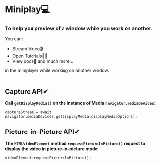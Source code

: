 # Miniplay💻
<h3> To help you preview of a window while you work on another.</h3>

You can:
- Stream Video🎬
- Open Tutorials👩‍💻
- View code📃 and much more...

in the miniplayer while working on another window. <br> <br>

## Capture API✔ <br>
  <b> Call `getDisplayMedia()` on the instance of Media `navigator.mediaDevices`: </b> <br>
  ```
  captureStream = await navigator.mediaDevices.getDisplayMedia(displayMediaOptions);
  ```
  
  
 ## Picture-in-Picture API✔ <br>
  <b> The `HTMLVideoElement` method `requestPictureInPicture()` request to display the video in picture-in-picture mode: </b> <br>
  ```
 videoElement.requestPictureInPicture();
  ```
  
